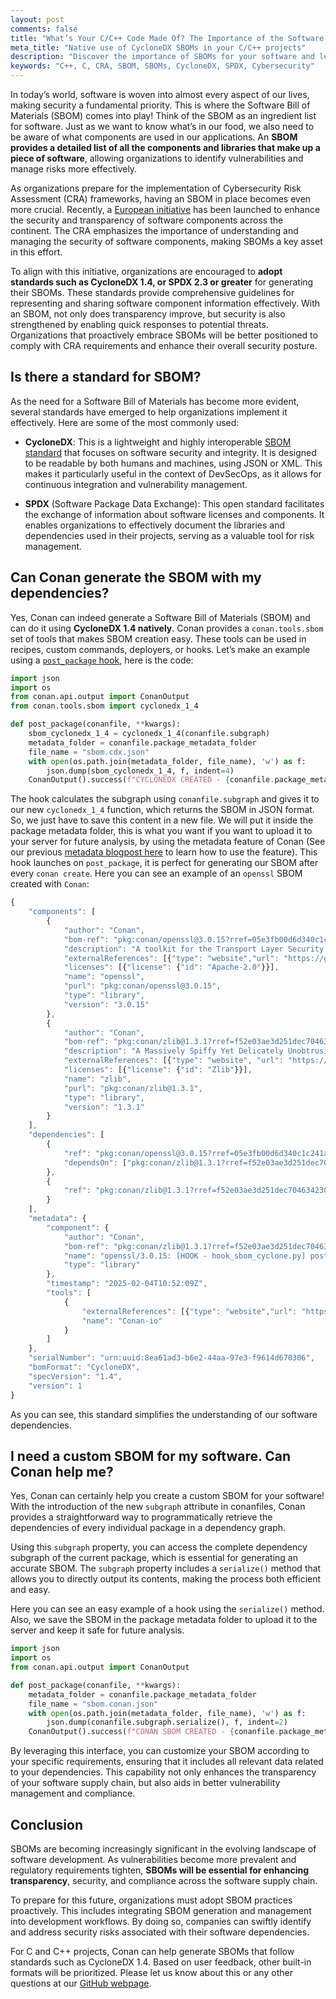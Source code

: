 ```yaml
---
layout: post
comments: false
title: "What’s Your C/C++ Code Made Of? The Importance of the Software Bill of Materials"
meta_title: "Native use of CycloneDX SBOMs in your C/C++ projects"
description: "Discover the importance of SBOMs for your software and learn how to easily generate them using Conan"
keywords: "C++, C, CRA, SBOM, SBOMs, CycloneDX, SPDX, Cybersecurity"
---
```


In today’s world, software is woven into almost every aspect of our lives, making security a fundamental priority. This 
is where the Software Bill of Materials (SBOM) comes into play! Think of the SBOM as an ingredient list for software. 
Just as we want to know what’s in our food, we also need to be aware of what components are used in our applications. 
An **SBOM provides a detailed list of all the components and libraries that make up a piece of software**, allowing 
organizations to identify vulnerabilities and manage risks more effectively. 

As organizations prepare for the implementation of Cybersecurity Risk Assessment (CRA) frameworks, having an SBOM in 
place becomes even more crucial. Recently, a [European initiative](https://www.european-cyber-resilience-act.com/) has been launched to enhance the security and 
transparency of software components across the continent. The CRA emphasizes the importance of understanding and 
managing the security of software components, making SBOMs a key asset in this effort.

To align with this initiative, organizations are encouraged to **adopt standards such as CycloneDX 1.4, or SPDX 2.3 or 
greater** for generating their SBOMs. These standards provide comprehensive guidelines for representing and sharing 
software component information effectively. With an SBOM, not only does transparency improve, but security is also 
strengthened by enabling quick responses to potential threats. Organizations that proactively embrace SBOMs will be 
better positioned to comply with CRA requirements and enhance their overall security posture.

## Is there a standard for SBOM?

As the need for a Software Bill of Materials has become more evident, several standards have emerged to help 
organizations implement it effectively. Here are some of the most commonly used:

* **CycloneDX**: This is a lightweight and highly interoperable [SBOM standard](https://cyclonedx.org/docs/1.4/json/) that 
focuses on software security and integrity. It is designed to be readable by both humans and machines, using JSON or 
XML.  This makes it particularly useful in the context of DevSecOps, as it allows for continuous integration and 
vulnerability management.

* **SPDX** (Software Package Data Exchange): This open standard facilitates the exchange of information about software 
licenses and components. It enables organizations to effectively document the libraries and dependencies used in their 
projects, serving as a valuable tool for risk management.

## Can Conan generate the SBOM with my dependencies?

Yes, Conan can indeed generate a Software Bill of Materials (SBOM) and can do it using **CycloneDX 1.4 natively**. Conan provides a `conan.tools.sbom` set of tools that makes SBOM creation easy. These tools can be used 
in recipes, custom commands, deployers, or hooks. 
Let’s make an example using a [`post_package` hook](https://docs.conan.io/2/reference/extensions/hooks.html), here is the code:

```python
import json
import os
from conan.api.output import ConanOutput
from conan.tools.sbom import cyclonedx_1_4

def post_package(conanfile, **kwargs):
    sbom_cyclonedx_1_4 = cyclonedx_1_4(conanfile.subgraph)
    metadata_folder = conanfile.package_metadata_folder
    file_name = "sbom.cdx.json"
    with open(os.path.join(metadata_folder, file_name), 'w') as f:
        json.dump(sbom_cyclonedx_1_4, f, indent=4)
    ConanOutput().success(f"CYCLONEDX CREATED - {conanfile.package_metadata_folder}")
```

The hook calculates the subgraph using `conanfile.subgraph` and gives it to our new `cyclonedx_1_4` function, which returns
the SBOM in JSON format. So, we just have to save this content in a new file. We will put it inside the package metadata folder,
this is what you want if you want to upload it to your server for future analysis, by using the metadata feature of Conan (See our previous [metadata blogpost here](https://blog.conan.io/2023/10/24/Conan-launches-metadata-files.html) to learn how to use the feature). 
This hook launches on `post_package`, it is perfect for generating our SBOM after every `conan create`. Here you can see
an example of an `openssl`  SBOM created with `Conan`:

```javascript
{
    "components": [
        {
            "author": "Conan",
            "bom-ref": "pkg:conan/openssl@3.0.15?rref=05e3fb00d6d340c1c241a7347f0a9ec9",
            "description": "A toolkit for the Transport Layer Security (TLS) and Secure Sockets Layer (SSL) protocols",
            "externalReferences": [{"type": "website","url": "https://github.com/openssl/openssl"}],
            "licenses": [{"license": {"id": "Apache-2.0"}}],
            "name": "openssl",
            "purl": "pkg:conan/openssl@3.0.15",
            "type": "library",
            "version": "3.0.15"
        },
        {
            "author": "Conan",
            "bom-ref": "pkg:conan/zlib@1.3.1?rref=f52e03ae3d251dec704634230cd806a2",
            "description": "A Massively Spiffy Yet Delicately Unobtrusive Compression Library (Also Free, Not to Mention Unencumbered by Patents)",
            "externalReferences": [{"type": "website", "url": "https://zlib.net"}],
            "licenses": [{"license": {"id": "Zlib"}}],
            "name": "zlib",
            "purl": "pkg:conan/zlib@1.3.1",
            "type": "library",
            "version": "1.3.1"
        }
    ],
    "dependencies": [
        {
            "ref": "pkg:conan/openssl@3.0.15?rref=05e3fb00d6d340c1c241a7347f0a9ec9",
            "dependsOn": ["pkg:conan/zlib@1.3.1?rref=f52e03ae3d251dec704634230cd806a2"]
        },
        {
            "ref": "pkg:conan/zlib@1.3.1?rref=f52e03ae3d251dec704634230cd806a2"
        }
    ],
    "metadata": {
        "component": {
            "author": "Conan",
            "bom-ref": "pkg:conan/zlib@1.3.1?rref=f52e03ae3d251dec704634230cd806a2",
            "name": "openssl/3.0.15: [HOOK - hook_sbom_cyclone.py] post_package()",
            "type": "library"
        },
        "timestamp": "2025-02-04T10:52:09Z",
        "tools": [
            {
                "externalReferences": [{"type": "website","url": "https://github.com/conan-io/conan"}],
                "name": "Conan-io"
            }
        ]
    },
    "serialNumber": "urn:uuid:8ea61ad3-b6e2-44aa-97e3-f9614d670306",
    "bomFormat": "CycloneDX",
    "specVersion": "1.4",
    "version": 1
}
```

As you can see, this standard simplifies the understanding of our software dependencies.

## I need a custom SBOM for my software. Can Conan help me?

Yes, Conan can certainly help you create a custom SBOM for your software! With the introduction of the new `subgraph` 
attribute in conanfiles, Conan provides a straightforward way to programmatically retrieve the dependencies of every individual 
package in a dependency graph.

Using this `subgraph` property, you can access the complete dependency subgraph of the current package, which is essential for 
generating an accurate SBOM. The `subgraph` property includes a `serialize()`  method that allows you to directly output its 
contents, making the process both efficient and easy.

Here you can see an easy example of a hook using the `serialize()` method. Also, we save the SBOM in the package metadata folder 
to upload it to the server and keep it safe for future analysis.

```python
import json
import os
from conan.api.output import ConanOutput

def post_package(conanfile, **kwargs):
    metadata_folder = conanfile.package_metadata_folder
    file_name = "sbom.conan.json"
    with open(os.path.join(metadata_folder, file_name), 'w') as f:
        json.dump(conanfile.subgraph.serialize(), f, indent=2)
    ConanOutput().success(f"CONAN SBOM CREATED - {conanfile.package_metadata_folder}")
```

By leveraging this interface, you can customize your SBOM according to your specific requirements, ensuring that it 
includes all relevant data related to your dependencies. This capability not only enhances the transparency of your 
software supply chain, but also aids in better vulnerability management and compliance.

## Conclusion

SBOMs are becoming increasingly significant in the evolving landscape of software development. As vulnerabilities become 
more prevalent and regulatory requirements tighten, **SBOMs will be essential for enhancing transparency**, security, 
and compliance across the software supply chain.

To prepare for this future, organizations must adopt SBOM practices proactively. This includes integrating SBOM 
generation and management into development workflows. By doing so, companies can swiftly identify and address security 
risks associated with their software dependencies. 

For C and C++ projects, Conan can help generate SBOMs that follow standards such as CycloneDX 1.4. Based on user feedback, other built-in 
formats will be prioritized. Please let us know about this or any other questions at our [GitHub webpage](https://github.com/conan-io/conan/issues).
